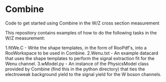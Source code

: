 Combine
=======

Code to get started using Combine in the W/Z cross section measurement

This repository contains examples of how to do the following tasks in the W/Z measurement:

1.fitWe.C - Write the shape templates, in the form of RooPdf's, into a RooWorkspace to be used in Combine.
2.Wenu.txt - An example datacard that uses the shape templates to perform the signal extraction fit for the Wenu channel.
3.wModel.py - An instance of the PhysicsModel class provided by Combine (find this in the python directory) that ties the electroweak background yield to the signal yield for the W boson channels.
